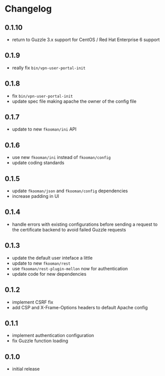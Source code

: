 # Changelog

## 0.1.10
- return to Guzzle 3.x support for CentOS / Red Hat Enterprise 6 support

## 0.1.9
- really fix `bin/vpn-user-portal-init`

## 0.1.8
- fix `bin/vpn-user-portal-init`
- update spec file making apache the owner of the config file

## 0.1.7
- update to new `fkooman/ini` API

## 0.1.6
- use new `fkooman/ini` instead of `fkooman/config`
- update coding standards

## 0.1.5
- update `fkooman/json` and `fkooman/config` dependencies
- increase padding in UI

## 0.1.4
- handle errors with existing configurations before sending a request to the 
  certificate backend to avoid failed Guzzle requests

## 0.1.3
- update the default user inteface a little
- update to new `fkooman/rest`
- use `fkooman/rest-plugin-mellon` now for authentication
- update code for new dependencies

## 0.1.2
- implement CSRF fix
- add CSP and X-Frame-Options headers to default Apache config
 
## 0.1.1
- implement authentication configuration
- fix Guzzle function loading

## 0.1.0
- initial release
